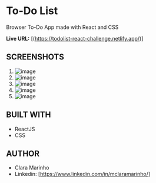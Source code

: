 # To-Do List
Browser To-Do App made with React and CSS

**Live URL:** [(https://todolist-react-challenge.netlify.app/)]

## SCREENSHOTS
1. ![image](https://github.com/mclaramarinho/to-do-list-deeploy/assets/119897667/87bb9cc4-80d1-4ecd-88eb-1b46a8d0c881)
2. ![image](https://github.com/mclaramarinho/to-do-list-deeploy/assets/119897667/835806e4-42c1-4920-9333-28d0c4ca30da)
3. ![image](https://github.com/mclaramarinho/to-do-list-deeploy/assets/119897667/b582e1b1-e7f5-4da0-8d52-c65b5f3bfd83)
4. ![image](https://github.com/mclaramarinho/to-do-list-deeploy/assets/119897667/60364198-b688-4ad1-9410-2e55d734db9b)
5. ![image](https://github.com/mclaramarinho/to-do-list-deeploy/assets/119897667/d90f1137-f5db-4659-ae0f-2c54003c341d)


## BUILT WITH
 - ReactJS
 - CSS

## AUTHOR
- Clara Marinho
- Linkedin: [https://www.linkedin.com/in/mclaramarinho/]
